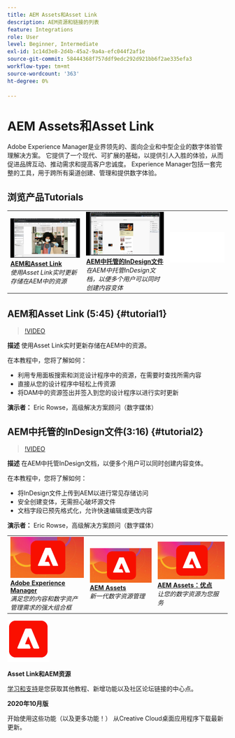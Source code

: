 ```yaml
---
title: AEM Assets和Asset Link
description: AEM资源和链接的列表
feature: Integrations
role: User
level: Beginner, Intermediate
exl-id: 1c14d3e8-2d4b-45a2-9a4a-efc044f2af1e
source-git-commit: 58444368f757ddf9edc292d921bb6f2ae335efa3
workflow-type: tm+mt
source-wordcount: '363'
ht-degree: 0%

---
```


# AEM Assets和Asset Link

Adobe Experience Manager是业界领先的、面向企业和中型企业的数字体验管理解决方案。 它提供了一个现代、可扩展的基础，以提供引人入胜的体验，从而促进品牌互动、推动需求和提高客户忠诚度。 Experience Manager包括一套完整的工具，用于跨所有渠道创建、管理和提供数字体验。

## 浏览产品Tutorials

<table style="table-layout:fixed">
<tr>
 <td>
   <a href="aem.md#tutorial1">
      <img alt="AEM和Asset Link" src="../assets/aem_assetlink_rowse_thumbnail.jpg" />
   </a>
    <div>
   <a href="aem.md#tutorial1"><strong>AEM和Asset Link</strong></a>
    </div>
    <em>使用Asset Link实时更新存储在AEM中的资源</em>
    <br>
  </td>
   <td>
   <a href="aem.md#tutorial2">
      <img alt="AEM中托管的InDesign文件" src="../assets/InDesign-Files-Hosten-in-AEM.jpg" />
   </a>
    <div>
   <a href="aem.md#tutorial2"><strong>AEM中托管的InDesign文件</strong></a>
    </div>
    <em>在AEM中托管InDesign文档，以便多个用户可以同时创建内容变体</em>
    <br>
  </td>
  <td>
    <img alt="间隔物" src="../assets/Whitespacer.png" />
    <div>
    <br>
  </td>
</tr>
</table>

## AEM和Asset Link (5:45) {#tutorial1}

>[!VIDEO](https://video.tv.adobe.com/v/326828?hidetitle=true)

**描述**
使用Asset Link实时更新存储在AEM中的资源。

在本教程中，您将了解如何：
* 利用专用面板搜索和浏览设计程序中的资源，在需要时查找所需内容
* 直接从您的设计程序中轻松上传资源
* 将DAM中的资源签出并签入到您的设计程序以进行实时更新

**演示者：**
Eric Rowse，高级解决方案顾问（数字媒体）

## AEM中托管的InDesign文件(3:16) {#tutorial2}

>[!VIDEO](https://video.tv.adobe.com/v/326829?hidetitle=true)

**描述**
在AEM中托管InDesign文档，以便多个用户可以同时创建内容变体。

在本教程中，您将了解如何：
* 将InDesign文件上传到AEM以进行常见存储访问
* 安全创建变体，无需担心破坏源文件
* 文档字段已预先格式化，允许快速编辑或更改内容

**演示者：**
Eric Rowse，高级解决方案顾问（数字媒体）

<table style="table-layout:fixed">
<tr>
 <td>
   <a href="https://www.adobe.com/marketing/experience-manager.html">
      <img alt="Adobe Experience Manager" src="../assets/AEM_Thumbnail.jpg" />
   </a>
    <div>
   <a href="https://www.adobe.com/marketing/experience-manager.html"><strong>Adobe Experience Manager</strong></a>
    </div>
    <em>满足您的内容和数字资产管理需求的强大组合框</em>
    <br>
  </td>
  <td>
   <a href="https://www.adobe.com/marketing/experience-manager-assets.html">
      <img alt="InDesign Server：查找合作伙伴" src="../assets/AEM_Thumbnail.jpg" />
   </a>
    <div>
   <a href="https://www.adobe.com/marketing/experience-manager-assets.html"><strong>AEM Assets</strong></a>
    </div>
    <em>新一代数字资源管理</em>
    <br>
  </td>
  <td>
   <a href="https://www.adobe.com/marketing/experience-manager-assets/benefits.html">
      <img alt="InDesign Server：查找合作伙伴" src="../assets/AEM_Thumbnail.jpg" />
   </a>
    <div>
   <a href="https://www.adobe.com/marketing/experience-manager-assets/benefits.html"><strong>AEM Assets：优点</strong></a>
    </div>
    <em>让您的数字资源为您服务</em>
    <br>
  </td>
</tr>
</table>

![AEM徽标](../assets/aem_appicon_noshadow_96.png)

**Asset Link和AEM资源**

[学习和支持](https://helpx.adobe.com/cn/support/experience-manager.html)是您获取其他教程、新增功能以及社区论坛链接的中心点。

**2020年10月版**

开始使用这些功能（以及更多功能！） 从Creative Cloud桌面应用程序下载最新更新。
